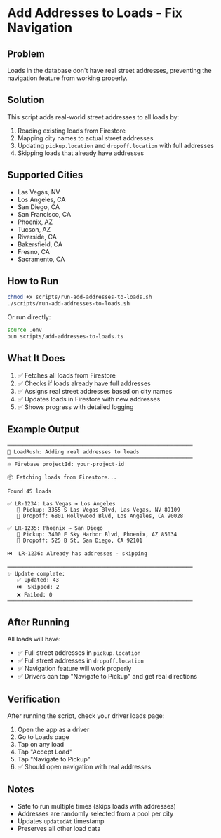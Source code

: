# Add Addresses to Loads - Fix Navigation

## Problem
Loads in the database don't have real street addresses, preventing the navigation feature from working properly.

## Solution
This script adds real-world street addresses to all loads by:
1. Reading existing loads from Firestore
2. Mapping city names to actual street addresses
3. Updating `pickup.location` and `dropoff.location` with full addresses
4. Skipping loads that already have addresses

## Supported Cities
- Las Vegas, NV
- Los Angeles, CA
- San Diego, CA
- San Francisco, CA
- Phoenix, AZ
- Tucson, AZ
- Riverside, CA
- Bakersfield, CA
- Fresno, CA
- Sacramento, CA

## How to Run

```bash
chmod +x scripts/run-add-addresses-to-loads.sh
./scripts/run-add-addresses-to-loads.sh
```

Or run directly:
```bash
source .env
bun scripts/add-addresses-to-loads.ts
```

## What It Does

1. ✅ Fetches all loads from Firestore
2. ✅ Checks if loads already have full addresses
3. ✅ Assigns real street addresses based on city names
4. ✅ Updates loads in Firestore with new addresses
5. ✅ Shows progress with detailed logging

## Example Output

```
═══════════════════════════════════════════════════════════
🚚 LoadRush: Adding real addresses to loads
═══════════════════════════════════════════════════════════
🔥 Firebase projectId: your-project-id

📦 Fetching loads from Firestore...

Found 45 loads

✅ LR-1234: Las Vegas → Los Angeles
   📍 Pickup: 3355 S Las Vegas Blvd, Las Vegas, NV 89109
   📍 Dropoff: 6801 Hollywood Blvd, Los Angeles, CA 90028

✅ LR-1235: Phoenix → San Diego
   📍 Pickup: 3400 E Sky Harbor Blvd, Phoenix, AZ 85034
   📍 Dropoff: 525 B St, San Diego, CA 92101

⏭️  LR-1236: Already has addresses - skipping

═══════════════════════════════════════════════════════════
✨ Update complete:
   ✅ Updated: 43
   ⏭️  Skipped: 2
   ❌ Failed: 0
═══════════════════════════════════════════════════════════
```

## After Running

All loads will have:
- ✅ Full street addresses in `pickup.location`
- ✅ Full street addresses in `dropoff.location`
- ✅ Navigation feature will work properly
- ✅ Drivers can tap "Navigate to Pickup" and get real directions

## Verification

After running the script, check your driver loads page:
1. Open the app as a driver
2. Go to Loads page
3. Tap on any load
4. Tap "Accept Load"
5. Tap "Navigate to Pickup"
6. ✅ Should open navigation with real addresses

## Notes

- Safe to run multiple times (skips loads with addresses)
- Addresses are randomly selected from a pool per city
- Updates `updatedAt` timestamp
- Preserves all other load data
